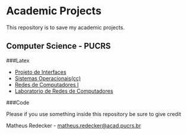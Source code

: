 # Academic Projects

This repository is to save my academic projects.

## Computer Science - PUCRS

###Latex

- [Projeto de Interfaces](interface) 
- [Sistemas Operacionais(cc)](sisop)
- [Redes de Computadores I](redesI)
- [Laboratorio de Redes de Computadores](labredes)

###Code

Please if you use something inside this repository be sure to give credit

Matheus Redecker - matheus.redecker@acad.pucrs.br

